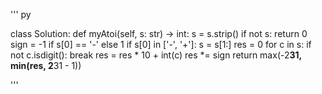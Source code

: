 ''' py

class Solution:
    def myAtoi(self, s: str) -> int:
        s = s.strip()
        if not s:
            return 0
        sign = -1 if s[0] == '-' else 1
        if s[0] in ['-', '+']:
            s = s[1:]
        res = 0
        for c in s:
            if not c.isdigit():
                break
            res = res * 10 + int(c)
        res *= sign
        return max(-2**31, min(res, 2**31 - 1))

'''

